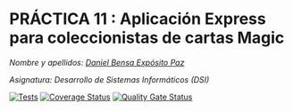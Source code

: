 # PRÁCTICA 11 : Aplicación Express para coleccionistas de cartas Magic

*Nombre y apellidos: [Daniel Bensa Expósito Paz](https://github.com/Danixps?tab=repositories, "Enlace Github")*

*Asignatura: Desarrollo de Sistemas Informáticos (DSI)*

[![Tests](https://github.com/Danixps/ULL-DSI-P10/actions/workflows/node.js.yml/badge.svg)](https://github.com/Danixps/ULL-DSI-P10/actions/workflows/node.js.yml)
[![Coverage Status](https://coveralls.io/repos/github/Danixps/ULL-DSI-P10/badge.svg?branch=main)](https://coveralls.io/github/Danixps/ULL-DSI-P10?branch=main)
[![Quality Gate Status](https://sonarcloud.io/api/project_badges/measure?project=Danixps_ULL-DSI-P10&metric=alert_status)](https://sonarcloud.io/summary/new_code?id=Danixps_ULL-DSI-P10)

